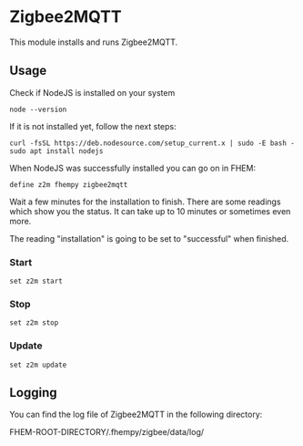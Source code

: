 
# Zigbee2MQTT
This module installs and runs Zigbee2MQTT.

## Usage

Check if NodeJS is installed on your system
```
node --version
```
If it is not installed yet, follow the next steps:
```
curl -fsSL https://deb.nodesource.com/setup_current.x | sudo -E bash -
sudo apt install nodejs
```

When NodeJS was successfully installed you can go on in FHEM:

```
define z2m fhempy zigbee2mqtt
```

Wait a few minutes for the installation to finish. There are some readings which show you the status. It can take up to 10 minutes or sometimes even more.

The reading "installation" is going to be set to "successful" when finished.

### Start
```
set z2m start
```

### Stop
```
set z2m stop
```

### Update
```
set z2m update
```

## Logging

You can find the log file of Zigbee2MQTT in the following directory:

FHEM-ROOT-DIRECTORY/.fhempy/zigbee/data/log/
